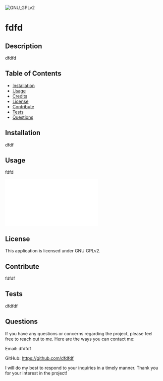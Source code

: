 
![GNU_GPLv2](https://img.shields.io/badge/License-GNU_GPLv2-Green)

# fdfd

## Description

dfdfd

## Table of Contents

- [Installation](#installation) 
- [Usage](#usage)
- [Credits](#credits)
- [License](#license)
- [Contribute](#contribute)
- [Tests](#tests)
- [Questions](#questions)

## Installation

dfdf

## Usage

fdfd

![](./readmegen.js)


## License

This application is licensed under GNU GPLv2.

## Contribute

fdfdf

## Tests

dfdfdf

## Questions

If you have any questions or concerns regarding the project, please feel free to reach out to me. Here are the ways you can contact me:

Email: dfdfdf

GitHub: https://github.com/dfdfdf

I will do my best to respond to your inquiries in a timely manner. Thank you for your interest in the project!

